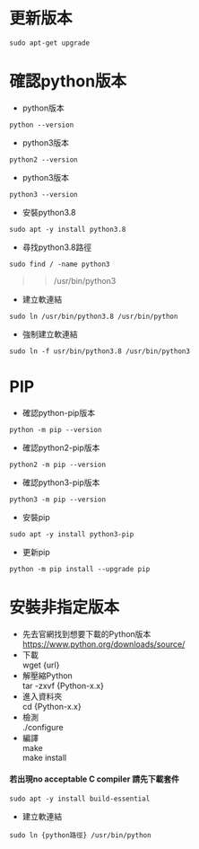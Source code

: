 # 更新版本
```
sudo apt-get upgrade
```
# 確認python版本
- python版本
```
python --version  
```
- python3版本
```
python2 --version 
``` 
- python3版本
```
python3 --version  
```
- 安裝python3.8  
```
sudo apt -y install python3.8  
```
- 尋找python3.8路徑  
```
sudo find / -name python3  
```
>> /usr/bin/python3  

- 建立軟連結  
```
sudo ln /usr/bin/python3.8 /usr/bin/python  
```
- 強制建立軟連結  
```
sudo ln -f usr/bin/python3.8 /usr/bin/python3  
```
# PIP  
- 確認python-pip版本  
```
python -m pip --version  
```
- 確認python2-pip版本  
```
python2 -m pip --version 
```  
- 確認python3-pip版本  
```
python3 -m pip --version  
```
  
- 安裝pip  
```
sudo apt -y install python3-pip  
```
- 更新pip  
```
python -m pip install --upgrade pip  
```

# 安裝非指定版本  
- 先去官網找到想要下載的Python版本  
https://www.python.org/downloads/source/  
- 下載  
wget {url}  
- 解壓縮Python  
tar -zxvf {Python-x.x}  
- 進入資料夾  
cd {Python-x.x}  
- 檢測  
./configure  
- 編譯  
make  
make install  
#### 若出現no acceptable C compiler 請先下載套件  
```
sudo apt -y install build-essential  
```
- 建立軟連結
```
sudo ln {python路徑} /usr/bin/python  
```